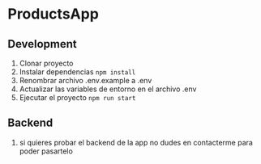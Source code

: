 # ProductsApp 

## Development
1. Clonar proyecto
2. Instalar dependencias ```npm install```
3. Renombrar archivo .env.example a .env
4. Actualizar las variables de entorno en el archivo .env
5. Ejecutar el proyecto ```npm run start```


## Backend

1. si quieres probar el backend de la app no dudes en contacterme para poder pasartelo

